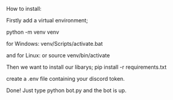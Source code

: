How to install:

Firstly add a virtual environment;

python -m venv venv

for Windows:
venv/Scripts/activate.bat

and for Linux:
or source venv/bin/activate

Then we want to install our libarys;
pip install -r requirements.txt

create a .env file containing your discord token.

Done! Just type python bot.py and the bot is up.

